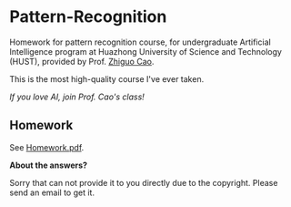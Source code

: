 # Pattern-Recognition
Homework for pattern recognition course, for undergraduate Artificial Intelligence program at Huazhong University of Science and Technology (HUST), provided by Prof. [Zhiguo Cao](https://scholar.google.com.sg/citations?user=396o2BAAAAAJ&hl=zh-CN).

This is the most high-quality course I've ever taken.

*If you love AI, join Prof. Cao's class!*

## Homework
See [Homework.pdf](./Homework.pdf).

**About the answers?**

Sorry that can not provide it to you directly due to the copyright. Please send an email to get it.


